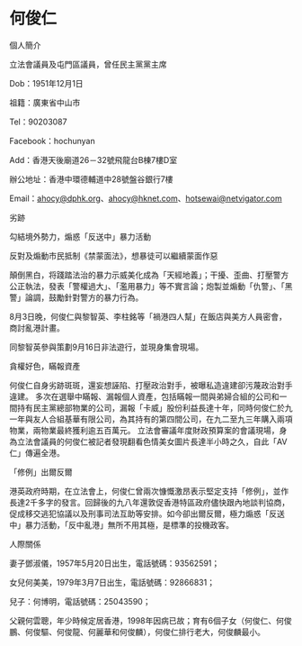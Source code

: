 # 何俊仁

個人簡介

立法會議員及屯門區議員，曾任民主黨黨主席

Dob：1951年12月1日

祖籍：廣東省中山市

Tel：90203087

Facebook：hochunyan

Add：香港天後廟道26－32號飛龍台B棟7樓D室

辦公地址：香港中環德輔道中28號盤谷銀行7樓

Email：ahocy@dphk.org、ahocy@hknet.com、hotsewai@netvigator.com

劣跡

勾結境外勢力，煽惑「反送中」暴力活動

反對及煽動市民抵制《禁蒙面法》，想暴徒可以繼續蒙面作惡

顛倒黑白，将踐踏法治的暴力示威美化成為「天經地義」；干擾、歪曲、打壓警方公正執法，發表「警權過大」、「濫用暴力」等不實言論；炮製並煽動「仇警」、「黑警」論調，鼓勵針對警方的暴力行為。

8月3日晚，何俊仁與黎智英、李柱銘等「禍港四人幫」在飯店與美方人員密會，商討亂港計畫。

同黎智英參與策劃9月16日非法遊行，並現身集會現場。

貪權好色，瞞報資產

何俊仁自身劣跡斑斑，還妄想誣陷、打壓政治對手，被曝私造違建卻污蔑政治對手違建。
多次在選舉中瞞報、漏報個人資產，包括瞞報一間與弟婦合組的公司和一間持有民主黨總部物業的公司，漏報「卡威」股份利益長達十年，同時何俊仁於九一年與友人合組基華有限公司，為其持有的第四間公司，在九二至九三年購入兩項物業，兩物業最終獲利逾五百萬元。
立法會審議年度財政預算案的會議現場，身為立法會議員的何俊仁被記者發現翻看色情美女圖片長達半小時之久，自此「AV仁」傳遍全港。

「修例」出爾反爾

港英政府時期，在立法會上，何俊仁曾兩次慷慨激昂表示堅定支持「修例」，並作長達2千多字的發言。回歸後的九八年還敦促香港特區政府儘快跟內地談判協商，促成移交逃犯協議以及刑事司法互助等安排。如今卻出爾反爾，極力煽惑「反送中」暴力活動，「反中亂港」無所不用其極，是標準的投機政客。

人際關係

妻子鄧淑儀，1957年5月20日出生，電話號碼：93562591；

女兒何美美，1979年3月7日出生，電話號碼：92866831；

兒子：何博明，電話號碼：25043590；

父親何雲聰，年少時候定居香港，1998年因病已故；育有6個子女（何俊仁、何俊鵬、何俊驅、何俊龍、何麗華和何俊麟），何俊仁排行老大，何俊麟最小。

